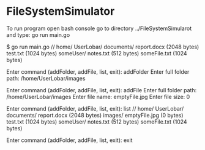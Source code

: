 # FileSystemSimulator
To run program open bash console go to directory ../FileSystemSimularot
and type: go run main.go

$ go run main.go
//
  home/
    UserLobar/
      documents/
      report.docx (2048 bytes)
    test.txt (1024 bytes)
    someUser/
    notes.txt (512 bytes)
    someFile.txt (1024 bytes)

Enter command (addFolder, addFile, list, exit): addFolder
Enter full folder path: /home/UserLobar/images

Enter command (addFolder, addFile, list, exit): addFile
Enter full folder path: /home/UserLobar/images
Enter file name: emptyFile.jpg
Enter file size: 0

Enter command (addFolder, addFile, list, exit): list
//
  home/
    UserLobar/
      documents/
      report.docx (2048 bytes)
      images/
      emptyFile.jpg (0 bytes)
    test.txt (1024 bytes)
    someUser/
    notes.txt (512 bytes)
    someFile.txt (1024 bytes)

Enter command (addFolder, addFile, list, exit): exit